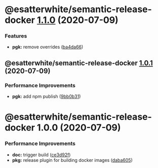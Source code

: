 # @esatterwhite/semantic-release-docker [1.1.0](https://github.com/esatterwhite/release-project/compare/@esatterwhite/semantic-release-docker@1.0.1...@esatterwhite/semantic-release-docker@1.1.0) (2020-07-09)


### Features

* **pgk:** remove overrides ([ba4da66](https://github.com/esatterwhite/release-project/commit/ba4da6688c5c015f18cb0f57694959b1fe373b06))

## @esatterwhite/semantic-release-docker [1.0.1](https://github.com/esatterwhite/release-project/compare/@esatterwhite/semantic-release-docker@1.0.0...@esatterwhite/semantic-release-docker@1.0.1) (2020-07-09)


### Performance Improvements

* **pgk:** add npm publish ([9bb0b31](https://github.com/esatterwhite/release-project/commit/9bb0b31325c0578460f7a0bc89b9642d590a4fcc))

# @esatterwhite/semantic-release-docker 1.0.0 (2020-07-09)


### Performance Improvements

* **doc:** trigger build ([ce3d92f](https://github.com/esatterwhite/release-project/commit/ce3d92fd79c67a22f49cb8da5394f1a308e91b5e))
* **pkg:** release plugin for building docker images ([daba605](https://github.com/esatterwhite/release-project/commit/daba60574084c39f776e13711e8bb9de6c19bb25))
